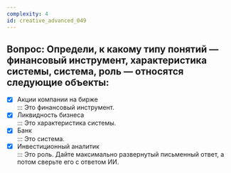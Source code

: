 ```yaml
---
complexity: 4
id: creative_advanced_049
---
```

## Вопрос: Определи, к какому типу понятий — финансовый инструмент, характеристика системы, система, роль — относятся следующие объекты:

- [x] Акции компании на бирже  
  ::: Это финансовый инструмент.  
- [x] Ликвидность бизнеса  
  ::: Это характеристика системы.  
- [x] Банк  
  ::: Это система.  
- [x] Инвестиционный аналитик  
  ::: Это роль. Дайте максимально развернутый письменный ответ, а потом сверьте его с ответом ИИ.